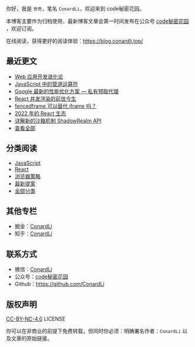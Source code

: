 
你好，我是 `世奇`，笔名 `ConardLi`，欢迎来到 code秘密花园。


本博客主要作为归档使用，最新博客文章会第一时间发布在公众号 [code秘密花园](https://mp.weixin.qq.com/s?__biz=Mzk0MDMwMzQyOA==&mid=2247493407&idx=1&sn=41b8782a3bdc75b211206b06e1929a58&chksm=c2e11234f5969b22a0d7fd50ec32be9df13e2caeef186b30b5d653836b0725def8ccd58a56cf#rd) ，欢迎订阅。

在线阅读，获得更好的阅读体验：https://blog.conardli.top/

## 最近更文

- [Web 应用开发进化论](https://blog.conardli.top/2022/05/22/translation/web-101/)
- [JavaScript 中的管道运算符](https://blog.conardli.top/2022/05/17/javascript/pipe/)
- [Google 最新的性能优化方案 — 私有预取代理](https://blog.conardli.top/2022/05/15/web/private-prefetch-proxy/)
- [React 并发渲染的前世今生](https://blog.conardli.top/2022/05/08/react/react-history/)
- [fencedframe 可以替代 iframe 吗？](https://blog.conardli.top/2022/04/19/web/fencedframe/)
- [2022 年的 React 生态](https://blog.conardli.top/2022/04/11/react/react-community/)
- [详解新的沙箱机制 ShadowRealm API](https://blog.conardli.top/2022/04/10/javascript/shadowrealam/)
- [查看全部](https://blog.conardli.top/archives/)

## 分类阅读

- [JavaScript](https://blog.conardli.top/categories/JavaScript/)
- [React](https://blog.conardli.top/categories/React/)
- [浏览器策略](https://blog.conardli.top/categories/Web/)
- [最新提案](https://blog.conardli.top/tags/%E6%9C%80%E6%96%B0%E6%8F%90%E6%A1%88/)
- [全部分类](https://blog.conardli.top/category)


## 其他专栏

- 掘金：[ConardLi](https://juejin.cn/user/3949101466785709)
- 知乎：[ConardLi](https://www.zhihu.com/people/wen-ti-chao-ji-duo-de-xiao-qi)

## 联系方式

- 微信：[ConardLi](https://mp.weixin.qq.com/s?__biz=Mzk0MDMwMzQyOA==&mid=2247493407&idx=1&sn=41b8782a3bdc75b211206b06e1929a58&chksm=c2e11234f5969b22a0d7fd50ec32be9df13e2caeef186b30b5d653836b0725def8ccd58a56cf#rd)
- 公众号：[code秘密花园](https://mp.weixin.qq.com/s?__biz=Mzk0MDMwMzQyOA==&mid=2247493407&idx=1&sn=41b8782a3bdc75b211206b06e1929a58&chksm=c2e11234f5969b22a0d7fd50ec32be9df13e2caeef186b30b5d653836b0725def8ccd58a56cf#rd)
- Github：https://github.com/ConardLi


## 版权声明

<a href="http://creativecommons.org/licenses/by-nc/4.0/">CC-BY-NC-4.0</a> LICENSE   

你可以在非商业的前提下免费转载，但同时你必须：明确署名作者：`ConardLi` 以及文章的原始链接。